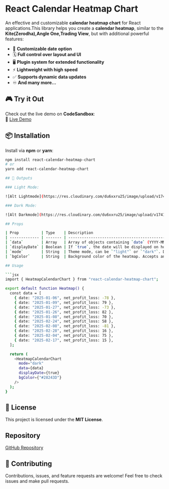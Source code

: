# React Calendar Heatmap Chart

An effective and customizable **calendar heatmap chart** for React applications.This library helps you create a **calendar heatmap**, similar to the **Kite(Zerodha),Angle One,Trading View**, but with additional powerful features:

- 🔀 **Customizable date option**
- 🗓️ **Full control over layout and UI**
- 🖥️ **Plugin system for extended functionality**
- ⚡ **Lightweight with high speed**
- ✅ **Supports dynamic data updates**
- ♾️ **And many more...**

## 🎮 Try it Out

Check out the live demo on **CodeSandbox**:  
🔗 [Live Demo](https://codesandbox.io/p/devbox/6w2j62)

## 📦 Installation

Install via **npm** or **yarn**:

````sh
npm install react-calendar-heatmap-chart
# or
yarn add react-calendar-heatmap-chart

## 📸 Outputs

### Light Mode:

![Alt Lightmode](https://res.cloudinary.com/du6xxru25/image/upload/v1741261945/light_okam2w.png)

### Dark Mode:

![Alt Darkmode](https://res.cloudinary.com/du6xxru25/image/upload/v1741261940/dark_urzqoi.png)

## Props

| Prop          | Type    | Description                                                                   |
| ------------- | ------- | ----------------------------------------------------------------------------- |
| `data`        | Array   | Array of objects containing `date` (YYYY-MM-DD) and `net_profit_loss` values. |
| `displayDate` | Boolean | If `true`, the date will be displayed on hover.                               |
| `mode`        | String  | Theme mode, can be `"light"` or `"dark"`. Defaults to `"light"`.              |
| `bgColor`     | String  | Background color of the heatmap. Accepts any valid CSS color value.           |

## Usage

```jsx
import { HeatmapCalendarChart } from "react-calendar-heatmap-chart";

export default function Heatmap() {
  const data = [
    { date: "2025-01-06", net_profit_loss: -78 },
    { date: "2025-01-09", net_profit_loss: 79 },
    { date: "2025-01-27", net_profit_loss: -73 },
    { date: "2025-01-26", net_profit_loss: 82 },
    { date: "2025-01-08", net_profit_loss: 70 },
    { date: "2025-02-24", net_profit_loss: 58 },
    { date: "2025-02-08", net_profit_loss: -81 },
    { date: "2025-02-28", net_profit_loss: 16 },
    { date: "2025-02-04", net_profit_loss: 75 },
    { date: "2025-02-17", net_profit_loss: 15 },
  ];

  return (
    <HeatmapCalendarChart
      mode="dark"
      data={data}
      displayDate={true}
      bgColor={"#28243D"}
    />
  );
}
````

## 📜 License

This project is licensed under the **MIT License**.

## Repository

[GitHub Repository](https://github.com/jenishgojariya/react-calendar-heatmap.git)

## 🤝 Contributing

Contributions, issues, and feature requests are welcome! Feel free to check issues and make pull requests.
